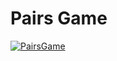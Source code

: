 # Pairs Game
[![PairsGame](https://www.solarbayer.com/images/videos/play-image.png)](https://www.youtube.com/watch?v=N39MGbe2AA0)

